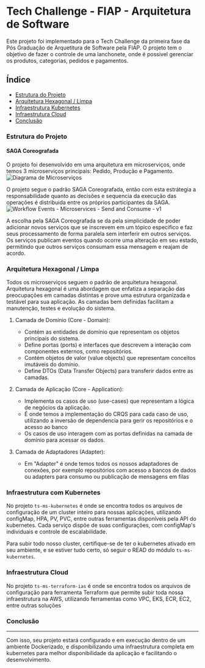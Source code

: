 # Tech Challenge - FIAP - Arquitetura de Software

Este projeto foi implementado para o Tech Challenge da primeira fase da Pós Graduação de Arquetitura de Software pela FIAP. O projeto tem o objetivo de fazer o controle de uma lanchonete, onde é possivel gerenciar os produtos, categorias, pedidos e pagamentos.

## Índice
- [Estrutura do Projeto](#estrutura-do-projeto)
- [Arquitetura Hexagonal / Limpa](#arquitetura-hexagonal--limpa)
- [Infraestrutura Kubernetes](#infraestrutura-com-kubernetes)
- [Infraestrutura Cloud](#infraestrutura-cloud)
- [Conclusão](#conclusão)




<a name="section-1"></a>
### Estrutura do Projeto
#### SAGA Coreografada

O projeto foi desenvolvido em uma arquitetura em microserviços, onde temos 3 microserviços principais: Pedido, Produção e Pagamento.
![Diagrama de Microserviços](https://github.com/user-attachments/assets/069969d1-1ec5-483c-b6b6-c860f4e0426d)

O projeto segue o padrão SAGA Coreografada, então com esta estrátegia a responsabilidade quanto as decisões e sequencia da execução das operações é distribuida entre os próprios participantes da SAGA.
![Workflow Events - Microservices - Send and Consume - v1](https://github.com/user-attachments/assets/6f8310b9-f935-45b2-ae2a-9f5f22f8aca7)

A escolha pela SAGA Coreografada se da pela simplicidade de poder adicionar novos serviços que se inscrevem em um tópico especifico e faz seus processamento de forma paralela sem interferir em outros serviços. Os serviços publicam eventos quando ocorre uma alteração em seu estado, permitindo que outros serviços consumam essa mensagem e reajam de acordo.


<a name="section-2"></a>
### Arquitetura Hexagonal / Limpa

Todos os microserviços seguem o padrão de arquitetura hexagonal.
Arquitetura hexagonal é uma abordagem que enfatiza a separação das preocupações em camadas distintas e prove uma estrutura organizada e testável para sua aplicação. As camadas bem definidas facilitam a manutenção, testes e evolução do sistema.

1. Camada de Domínio (Core - Domain):

   - Contém as entidades de domínio que representam os objetos principais do sistema.
   - Define portas (ports) e interfaces que descrevem a interação com componentes externos, como repositórios.
   - Contém objetos de valor (value objects) que representam conceitos imutáveis do domínio.
   - Define DTOs (Data Transfer Objects) para transferir dados entre as camadas.

2. Camada de Aplicação (Core - Application):

   - Implementa os casos de uso (use-cases) que representam a lógica de negócios da aplicação.
   - É onde temos a implementação do CRQS para cada caso de uso, utilizando a inversão de dependencia para gerir os repositórios e o acesso ao banco
   - Os casos de uso interagem com as portas definidas na camada de domínio para acessar os dados.

3. Camada de Adaptadores (Adapter):

   - Em "Adapter" é onde temos todos os nossos adaptadores de conexões, por exemplo repositórios com acesso a bancos de dados ou adapters para consumo ou publicação de mensagens em filas


<a name="#section-6"></a>
### Infraestrutura com Kubernetes

No projeto `ts-ms-kubernetes` é onde se encontra todos os arquivos de configuração de um cluster inteiro para nossas aplicações, utilizando configMap, HPA, PV, PVC, entre outras ferramentas disponíveis pela API do kubernetes.
Cada serviço dispõe de suas configurações, com configMap's individuais e controle de escalabilidade.

Para subir todo nosso cluster, certifique-se de ter o kubernetes ativado em seu ambiente, e se estiver tudo certo, só seguir o READ do módulo `ts-ms-kubernetes`.

<a name="#section-6"></a>
### Infraestrutura Cloud

No projeto `ts-ms-terraform-ias` é onde se encontra todos os arquivos de configuração para ferramenta Terraform que permite subir toda nossa infraestrutura na AWS, utilizando ferramentas como VPC, EKS, ECR, EC2, entre outras soluções



<a name="#section-7"></a>
### Conclusão
---

Com isso, seu projeto estará configurado e em execução dentro de um ambiente Dockerizado, e disponibilizando uma infraestrutura completa em kubernetes para melhor disponibilidade da aplicação e facilitando o desenvolvimento.

